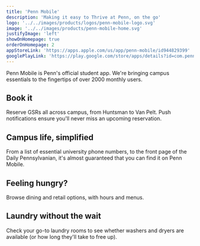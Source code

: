 ```yaml
---
title: 'Penn Mobile'
description: 'Making it easy to Thrive at Penn, on the go'
logo: '../../images/products/logos/penn-mobile-logo.svg'
image: '../../images/products/penn-mobile-home.svg'
justifyImage: 'left'
showOnHomepage: true
orderOnHomepage: 2
appStoreLink: 'https://apps.apple.com/us/app/penn-mobile/id944829399'
googlePlayLink: 'https://play.google.com/store/apps/details?id=com.pennapps.labs.pennmobile&hl=en_US'
---
```


Penn Mobile is Penn's official student app. We're bringing campus essentials to the fingertips of over 2000 monthly users. 

## Book it
Reserve GSRs all across campus, from Huntsman to Van Pelt. Push notifications ensure you'll never miss an upcoming reservation.

## Campus life, simplified
From a list of essential university phone numbers, to the front page of the Daily Pennsylvanian, it's almost guaranteed that you can find it on Penn Mobile.

## Feeling hungry?
Browse dining and retail options, with hours and menus. 

## Laundry without the wait
Check your go-to laundry rooms to see whether washers and dryers are available (or how long they'll take to free up).